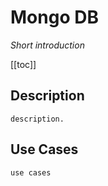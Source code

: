 # Mongo DB

*Short introduction*


[[toc]]

## Description
    description.
## Use Cases
    use cases
